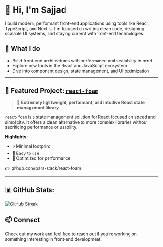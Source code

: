 # 👋 Hi, I'm Sajjad

I build modern, performant front-end applications using tools like React, TypeScript, and Next.js. I'm focused on writing clean code, designing scalable UI systems, and staying current with front-end technologies.

## 🚀 What I do

* Build front-end architectures with performance and scalability in mind
* Explore new tools in the React and JavaScript ecosystem
* Dive into component design, state management, and UI optimization

---

## 🧪 Featured Project: [`react-foam`](https://github.com/pars-stack/react-foam)

> 🫧 **Extremely lightweight, performant, and intuitive React state management library**

`react-foam` is a state management solution for React focused on speed and simplicity.
It offers a clean alternative to more complex libraries without sacrificing performance or usability.

**Highlights:**

* ⚡️ Minimal footprint
* 🧠 Easy to use
* 🚀 Optimized for performance

👉 [github.com/pars-stack/react-foam](https://github.com/pars-stack/react-foam)

---

## 📊 GitHub Stats:
<!--![](https://github-readme-stats.vercel.app/api?username=maleki-dev&theme=dark&hide_border=false&include_all_commits=false&count_private=true)<br/>-->
[![GitHub Streak](https://github-readme-streak-stats.herokuapp.com?user=maleki-dev)](https://git.io/streak-stats)<br/>
<!--![](https://github-readme-stats.vercel.app/api/top-langs/?username=maleki-dev&theme=dark&hide_border=false&include_all_commits=false&count_private=true&layout=compact)-->

## 📫 Connect

Check out my work and feel free to reach out if you’re working on something interesting in front-end development.
